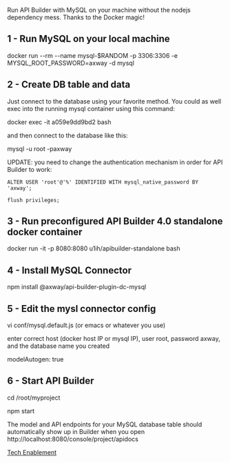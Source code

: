 Run API Builder with MySQL on your machine without the nodejs dependency mess. Thanks to the Docker magic!


## 1 - Run MySQL on your local machine

docker run --rm --name mysql-$RANDOM -p 3306:3306 -e MYSQL_ROOT_PASSWORD=axway -d mysql



## 2 - Create DB table and data

Just connect to the database using your favorite method. You could as well exec into the running mysql container using this command:

docker exec -it a059e9dd9bd2 bash

and then connect to the database like this:

mysql -u root -paxway

UPDATE: you need to change the authentication mechanism in order for API Builder to work:

`ALTER USER 'root'@'%' IDENTIFIED WITH mysql_native_password BY 'axway';`

`flush privileges;`



## 3 - Run preconfigured API Builder 4.0 standalone docker container

docker run -it -p 8080:8080 u1ih/apibuilder-standalone bash



## 4 - Install MySQL Connector



npm install @axway/api-builder-plugin-dc-mysql



## 5 - Edit the mysl connector config 



vi conf/mysql.default.js (or emacs or whatever you use)



enter correct host (docker host IP or mysql IP), user root, password axway, and the database name you created



modelAutogen: true



## 6 - Start API Builder


cd /root/myproject

npm start



The model and API endpoints for your MySQL database table should automatically show up in Builder when you open http://localhost:8080/console/project/apidocs 




[Tech Enablement](https://github.com/Axway/api-builder-standalone-tech-enablement)
